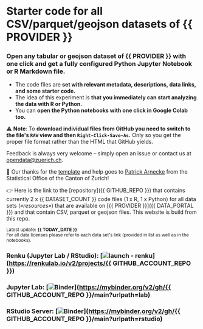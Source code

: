 # Starter code for all CSV/parquet/geojson datasets of {{ PROVIDER }}

### Open any tabular or geojson dataset of **{{ PROVIDER }}** with one click and **get a fully configured Python Jupyter Notebook or R Markdown file**. 

- The code files are **set with relevant metadata, descriptions, data links, and some starter code.** 
- The idea of this experiment is **that you immediately can start analyzing the data with R or Python.** 
- You can **open the Python notebooks with one click in Google Colab too.**

⚠️ **Note**: To **download individual files from GitHub you need to switch to the file's `RAW` view and then `Right-Click-Save-As`.** Only so you get the proper file format rather than the HTML that GitHub yields.

Feedback is always very welcome – simply open an issue or contact us at [opendata@zuerich.ch](mailto://opendata@zuerich.ch).

🌻 Our thanks for the [template](https://github.com/rnckp/starter-code-opendataswiss-gh) and help goes to [Patrick Arnecke](https://github.com/rnckp) from the Statistical Office of the Canton of Zurich!

👉 Here is the link to the [repository]({{ GITHUB_REPO }}) that contains currently 2 x {{ DATASET_COUNT }} code files (1 x R, 1 x Python) for all data sets (*«resources»*) that are available on [{{ PROVIDER }}]({{ DATA_PORTAL }}) and that contain  CSV, parquet or geojson files. This website is build from this repo.

<sub>Latest update: **{{ TODAY_DATE }}**</sub><br>
<sub>For all data licenses please refer to each data set's link (provided in list as well as in the notebooks).</sub>

### Renku (Jupyter Lab / RStudio): [![launch - renku](https://renkulab.io/renku-badge.svg)](https://renkulab.io/v2/projects/{{ GITHUB_ACCOUNT_REPO }})
### Jupyter Lab: [![Binder](https://mybinder.org/badge_logo.svg)](https://mybinder.org/v2/gh/{{ GITHUB_ACCOUNT_REPO }}/main?urlpath=lab)
### RStudio Server: [![Binder](https://mybinder.org/badge_logo.svg)](https://mybinder.org/v2/gh/{{ GITHUB_ACCOUNT_REPO }}/main?urlpath=rstudio)


